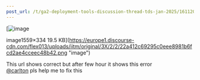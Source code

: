 ```yaml
---
post_url: /t/ga2-deployment-tools-discussion-thread-tds-jan-2025/161120/123
---
```

[![image](https://europe1.discourse-cdn.com/flex013/uploads/iitm/original/3X/2/2/22a412c69295c0eee8981b6fcd2ae4cceec48b42.png)

image1559×334 19.5 KB](https://europe1.discourse-cdn.com/flex013/uploads/iitm/original/3X/2/2/22a412c69295c0eee8981b6fcd2ae4cceec48b42.png "image")

  
This url shows correct but after few hour it shows this error  
[@carlton](/u/carlton) pls help me to fix this